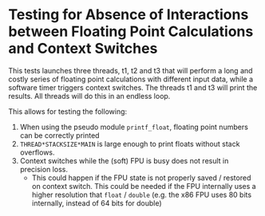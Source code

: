 Testing for Absence of Interactions between Floating Point Calculations and Context Switches
============================================================================================

This tests launches three threads, t1, t2 and t3 that will perform a long and costly series of
floating point calculations with different input data, while a software timer triggers context
switches. The threads t1 and t3 will print the results. All threads will do this in an endless
loop.

This allows for testing the following:

1. When using the pseudo module `printf_float`, floating point numbers can be correctly printed
2. `THREAD*STACKSIZE*MAIN` is large enough to print floats without stack overflows.
3. Context switches while the (soft) FPU is busy does not result in precision loss.
    - This could happen if the FPU state is not properly saved / restored on context switch. This
      could be needed if the FPU internally uses a higher resolution that `float` / `double`
      (e.g. the x86 FPU uses 80 bits internally, instead of 64 bits for double)
